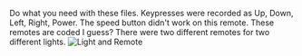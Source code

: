 Do what you need with these files.
Keypresses were recorded as Up, Down, Left, Right, Power. The speed button didn't work on this remote.
These remotes are coded I guess? There were two different remotes for two different lights.
![Light and Remote](https://custerproducts.com/wp-content/uploads/2021/12/3160.jpg)

